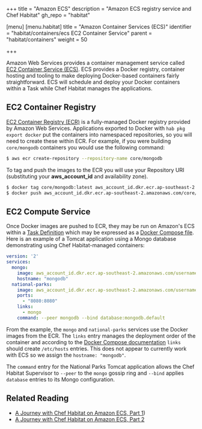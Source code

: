+++
title = "Amazon ECS"
description = "Amazon ECS registry service and Chef Habitat"
gh_repo = "habitat"

[menu]
  [menu.habitat]
    title = "Amazon Container Services (ECS)"
    identifier = "habitat/containers/ecs EC2 Container Service"
    parent = "habitat/containers"
    weight = 50

+++

Amazon Web Services provides a container management service called [EC2 Container Service (ECS)](https://aws.amazon.com/ecs/). ECS provides a Docker registry, container hosting and tooling to make deploying Docker-based containers fairly straightforward. ECS will schedule and deploy  your Docker containers within a Task while Chef Habitat manages the applications.

## EC2 Container Registry

[EC2 Container Registry (ECR)](https://aws.amazon.com/ecr/) is a fully-managed Docker registry provided by Amazon Web Services. Applications exported to Docker with ```hab pkg export docker``` put the containers into namespaced repositories, so you will need to create these within ECR. For example, if you were building ```core/mongodb``` containers you would use the following command:

```bash
$ aws ecr create-repository --repository-name core/mongodb
```

To tag and push the images to the ECR you will use your Repository URI (substituting your **aws_account_id** and availability zone).

```bash
$ docker tag core/mongodb:latest aws_account_id.dkr.ecr.ap-southeast-2.amazonaws.com/core/mongodb:latest
$ docker push aws_account_id.dkr.ecr.ap-southeast-2.amazonaws.com/core/mongodb:latest
```

## EC2 Compute Service

Once Docker images are pushed to ECR, they may be run on Amazon's ECS within a [Task Definition](https://docs.aws.amazon.com/AmazonECS/latest/developerguide/task_defintions.html) which may be expressed as a [Docker Compose file](https://docs.aws.amazon.com/AmazonECS/latest/developerguide/cmd-ecs-cli-compose.html). Here is an example of a Tomcat application using a Mongo database demonstrating using Chef Habitat-managed containers:

```yaml docker-compose.yml
version: '2'
services:
  mongo:
    image: aws_account_id.dkr.ecr.ap-southeast-2.amazonaws.com/username/mongodb:latest
    hostname: "mongodb"
  national-parks:
    image: aws_account_id.dkr.ecr.ap-southeast-2.amazonaws.com/username/national-parks:latest
    ports:
      - "8080:8080"
    links:
      - mongo
    command: --peer mongodb --bind database:mongodb.default
```

From the example, the ```mongo``` and ```national-parks``` services use the Docker images from the ECR. The ```links``` entry manages the deployment order of the container and according to the [Docker Compose documentation](https://docs.docker.com/engine/userguide/networking/default_network/dockerlinks/#/updating-the-etchosts-file) ```links``` should create ```/etc/hosts``` entries. This does not appear to currently work with ECS so we assign the ```hostname: "mongodb"```.

The ```command``` entry for the National Parks Tomcat application allows the Chef Habitat Supervisor to ```--peer``` to the ```mongo``` gossip ring and ```--bind``` applies ```database``` entries to its Mongo configuration.

## Related Reading

* [A Journey with Chef Habitat on Amazon ECS, Part 1](https://blog.chef.io/a-journey-with-habitat-on-amazon-ecs-part-1/))
* [A Journey with Chef Habitat on Amazon ECS, Part 2](https://blog.chef.io/a-journey-with-habitat-on-amazon-ecs-part-2/)
